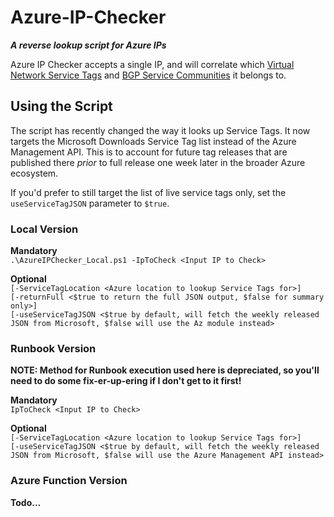 # Azure-IP-Checker

***A reverse lookup script for Azure IPs***

Azure IP Checker accepts a single IP, and will correlate which [Virtual Network Service Tags](https://docs.microsoft.com/en-us/azure/virtual-network/service-tags-overview) and [BGP Service Communities](https://docs.microsoft.com/en-us/azure/expressroute/expressroute-routing#bgp) it belongs to.

## Using the Script

The script has recently changed the way it looks up Service Tags. It now targets the Microsoft Downloads Service Tag list instead of the Azure Management API. This is to account for future tag releases that are published there *prior* to full release one week later in the broader Azure ecosystem.

If you'd prefer to still target the list of live service tags only, set the `useServiceTagJSON` parameter to `$true`.

### Local Version

**Mandatory**  
`.\AzureIPChecker_Local.ps1 -IpToCheck <Input IP to Check>`  

**Optional**  
`[-ServiceTagLocation <Azure location to lookup Service Tags for>]`  
`[-returnFull <$true to return the full JSON output, $false for summary only>]`  
`[-useServiceTagJSON <$true by default, will fetch the weekly released JSON from Microsoft, $false will use the Az module instead>`  

### Runbook Version

**NOTE: Method for Runbook execution used here is depreciated, so you'll need to do some fix-er-up-ering if I don't get to it first!**

**Mandatory**  
`IpToCheck <Input IP to Check>`  

**Optional**  
`[-ServiceTagLocation <Azure location to lookup Service Tags for>]`  
`[-useServiceTagJSON <$true by default, will fetch the weekly released JSON from Microsoft, $false will use the Azure Management API instead>`

### Azure Function Version

**Todo...**  
